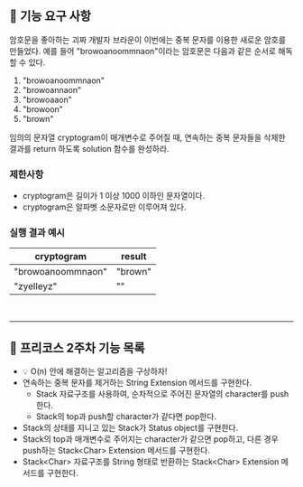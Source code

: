 ## 🚀 기능 요구 사항

암호문을 좋아하는 괴짜 개발자 브라운이 이번에는 중복 문자를 이용한 새로운 암호를 만들었다. 예를 들어 "browoanoommnaon"이라는 암호문은 다음과 같은 순서로 해독할 수 있다.

1. "browoanoommnaon"
2. "browoannaon"
3. "browoaaon"
4. "browoon"
5. "brown"

임의의 문자열 cryptogram이 매개변수로 주어질 때, 연속하는 중복 문자들을 삭제한 결과를 return 하도록 solution 함수를 완성하라.

### 제한사항

- cryptogram은 길이가 1 이상 1000 이하인 문자열이다.
- cryptogram은 알파벳 소문자로만 이루어져 있다.

### 실행 결과 예시

| cryptogram | result |
| --- | --- |
| "browoanoommnaon" | "brown" |
| "zyelleyz" | "" |

<br><hr>

## 🤔 프리코스 2주차 기능 목록

* 💡 O(n) 안에 해결하는 알고리즘을 구상하자!
* 연속하는 중복 문자를 제거하는 String Extension 메서드를 구현한다.
  + Stack 자료구조를 사용하여, 순차적으로 주어진 문자열의 character를 push한다.
  + Stack의 top과 push할 character가 같다면 pop한다.
* Stack의 상태를 지니고 있는 Stack가 Status object를 구현한다.
* Stack의 top과 매개변수로 주어지는 character가 같으면 pop하고, 다른 경우 push하는 Stack\<Char\> Extension 메서드를 구현한다.
* Stack\<Char\> 자료구조를 String 형태로 반환하는 Stack\<Char\> Extension 메서드를 구현한다.